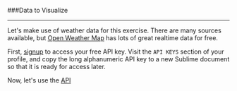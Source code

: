 ###Data to Visualize

---

Let's make use of weather data for this exercise. There are many sources available, but [Open Weather Map](https://openweathermap.org/current#data) has lots of great realtime data for free.

First, [signup](https://home.openweathermap.org/users/sign_up) to access your free API key. Visit the `API KEYS` section of your profile, and copy the long alphanumeric API key to a new Sublime document so that it is ready for access later.

Now, let's use the [API](analysis.md)
